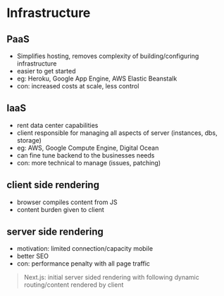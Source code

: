 # Infrastructure

## PaaS

* Simplifies hosting, removes complexity of building/configuring infrastructure
* easier to get started
* eg: Heroku, Google App Engine, AWS Elastic Beanstalk
* con: increased costs at scale, less control

## IaaS

* rent data center capabilities
* client responsible for managing all aspects of server (instances, dbs, storage)
* eg: AWS, Google Compute Engine, Digital Ocean
* can fine tune backend to the businesses needs
* con: more technical to manage (issues, patching)

## client side rendering

* browser compiles content from JS
* content burden given to client

## server side rendering

* motivation: limited connection/capacity mobile
* better SEO
* con: performance penalty with all page traffic

> Next.js: initial server sided rendering with following dynamic routing/content rendered by client
